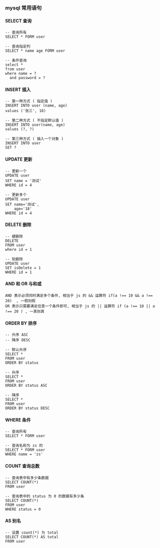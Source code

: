 ### mysql 常用语句

#### SELECT 查询

```mysql
-- 查询所有 
SELECT * FORM user

-- 查询指定列 
SELECT * name age FORM user

-- 条件查询 
select *
from user
where name = ?
  and password = ?
```

#### INSERT 插入

```mysql
-- 第一种方式 ( 指定值 )
INSERT INTO user (name, age)
values ('张三', 18)

-- 第二种方式 ( 不指定默认值 )
INSERT INTO user(name, age)
values (?, ?)

-- 第三种方式 ( 插入一个对象 )
INSERT INTO user
SET ?
```

#### UPDATE 更新

```mysql
-- 更新一个
UPDATE user
SET name = '测试'
WHERE id = 4

-- 更新多个 
UPDATE user
SET name='测试',
    age='18'
WHERE id = 4
```

#### DELETE 删除

```mysql
-- 硬删除
DELETE
FROM user
where id = 1

-- 软删除
UPDATE user
SET isDelete = 1
WHERE id = 1

```

#### AND 和 OR 与和或

```mysql
AND 表示必须同时满足多个条件, 相当于 js 的 && 运算符 if(a !== 10 && a !== 20)  , 一假则假 
OR 表示只需要满足任意一个条件即可, 相当于 js 的 || 运算符 if (a !== 10 || a !== 20 ) , 一真则真 
```

#### ORDER BY 排序

```mysql
-- 升序 ASC 
-- 降序 DESC

-- 默认升序 
SELECT *
FROM user
ORDER BY status

-- 升序 
SELECT *
FROM user
ORDER BY status ASC

-- 降序 
SELECT *
FROM user
ORDER BY status DESC
```

#### WHERE 条件

```mysql
-- 查询所有 
SELECT * FORM user

-- 查询名称为 zs 的
SELECT * FORM user
WHERE name = 'zs' 
```

#### COUNT 查询总数

```mysql
-- 查询表中有多少条数据 
SELECT COUNT(*)
FROM user

-- 查询表中的 status 为 0 的数据有多少条 
SELECT COUNT(*)
FROM user
WHERE status = 0
```

#### AS 别名

```mysql
-- 设置 count(*) 为 total
SELECT COUNT(*) AS total
FROM user
```
